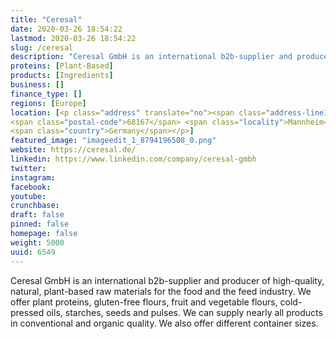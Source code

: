 ```yaml
---
title: "Ceresal"
date: 2020-03-26 18:54:22
lastmod: 2020-03-26 18:54:22
slug: /ceresal
description: "Ceresal GmbH is an international b2b-supplier and producer of high-quality, natural, plant-based raw materials for the food and the feed industry. We offer plant proteins, gluten-free flours, fruit and vegetable flours, cold-pressed oils, starches, seeds and pulses. We can supply nearly all products in conventional and organic quality. We also offer different container sizes."
proteins: [Plant-Based]
products: [Ingredients]
business: []
finance_type: []
regions: [Europe]
location: [<p class="address" translate="no"><span class="address-line1">Am Exerzierplatz</span><br>
<span class="postal-code">68167</span> <span class="locality">Mannheim</span><br>
<span class="country">Germany</span></p>]
featured_image: "imageedit_1_8794196508_0.png"
website: https://ceresal.de/
linkedin: https://www.linkedin.com/company/ceresal-gmbh
twitter: 
instagram: 
facebook: 
youtube: 
crunchbase: 
draft: false
pinned: false
homepage: false
weight: 5000
uuid: 6549
---
```

Ceresal GmbH is an international b2b-supplier and producer of high-quality, natural, plant-based raw materials for the food and the feed industry. We offer plant proteins, gluten-free flours, fruit and vegetable flours, cold-pressed oils, starches, seeds and pulses. We can supply nearly all products in conventional and organic quality. We also offer different container sizes.
